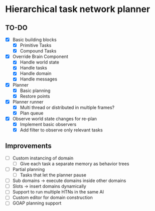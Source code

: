 # Hierarchical task network planner
## TO-DO
- [X] Basic building blocks
  - [X] Primitive Tasks
  - [X] Compound Tasks
- [X] Override Brain Component
  - [X] Handle world state
  - [X] Handle tasks
  - [X] Handle domain
  - [X] Handle messages
- [X] Planner
  - [X] Basic planning
  - [X] Restore points
- [X] Planner runner
  - [X] Multi thread or distributed in multiple frames?
  - [X] Plan queue
- [X] Observe world state changes for re-plan
  - [X] Implement basic observers
  - [X] Add filter to observe only relevant tasks

## Improvements
- [ ] Custom instancing of domain
  - [ ] Give each task a separate memory as behavior trees
- [ ] Partial planning
  - [ ] Tasks that let the planner pause
- [ ] Sub domains -> execute domains inside other domains
- [ ] Slots -> insert domains dynamically
- [ ] Support to run multiple HTNs in the same AI
- [ ] Custom editor for domain construction
- [ ] GOAP planning support
